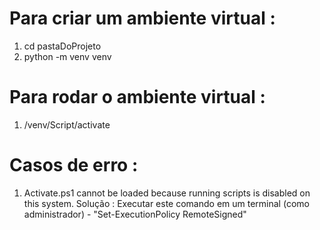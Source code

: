# Para criar um ambiente virtual :
1. cd pastaDoProjeto
2. python -m venv venv

# Para rodar o ambiente virtual : 
1. /venv/Script/activate

# Casos de erro :

1. Activate.ps1 cannot be loaded because running scripts is disabled on this system.
Solução : Executar este comando em um terminal (como administrador) -  "Set-ExecutionPolicy RemoteSigned"
